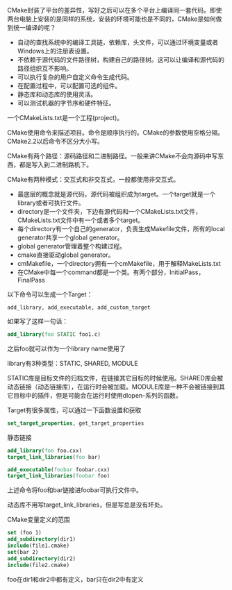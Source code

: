 CMake封装了平台的差异性，写好之后可以在多个平台上编译同一套代码。即使两台电脑上安装的是同样的系统，安装的环境可能也是不同的，CMake是如何做到统一编译的呢？

* 自动的查找系统中的编译工具链，依赖库，头文件，可以通过环境变量或者Windows上的注册表设置。
* 不依赖于源代码的文件路径树，构建自己的路径树。这可以让编译和源代码的路径组织互不影响。
* 可以执行复杂的用户自定义命令生成代码。
* 在配置过程中，可以配置可选的组件。
* 静态库和动态库的使用灵活。
* 可以测试机器的字节序和硬件特征。

一个CMakeLists.txt是一个工程(project)。

CMake使用命令来描述项目。命令是顺序执行的。CMake的参数使用空格分隔。CMake2.2以后命令不区分大小写。

CMake有两个路径：源码路径和二进制路径。一般来讲CMake不会向源码中写东西，都是写入到二进制路机下。

CMake有两种模式：交互式和非交互式，一般都使用非交互式。

* 最底层的概念就是源代码，源代码被组织成为target。一个target就是一个library或者可执行文件。
* directory是一个文件夹，下边有源代码和一个CMakeLists.txt文件，CMakeLists.txt文件中有一个或者多个target。
* 每个directory有一个自己的generator，负责生成Makefile文件，所有的local generator共享一个global generator。
* global generator管理着整个构建过程。
* cmake直接驱动global generator。
* cmMakefile，一个directory拥有一个cmMakefile，用于解释MakeLists.txt
* 在CMake中每一个command都是一个类。有两个部分，InitialPass，FinalPass



以下命令可以生成一个Target：

```
add_library, add_executable, add_custom_target
```

如果写了这样一句话：

```cmake
add_library(foo STATIC foo1.c)
```

之后foo就可以作为一个library name使用了

library有3种类型：STATIC, SHARED, MODULE

STATIC库是目标文件的归档文件，在链接其它目标的时候使用。SHARED库会被动态链接（动态链接库），在运行时会被加载。MODULE库是一种不会被链接到其它目标中的插件，但是可能会在运行时使用dlopen-系列的函数。



Target有很多属性，可以通过一下函数设置和获取

```cmake
set_target_properties, get_target_properties
```



静态链接

```cmake
add_library(foo foo.cxx)
target_link_libraries(foo bar)

add_executable(foobar foobar.cxx)
target_link_libraries(foobar foo)
```

上述命令将foo和bar链接进foobar可执行文件中。

动态库不用写target_link_libraries，但是写总是没有坏处。



CMake变量定义的范围

```cmake
set (foo 1)
add_subdirectory(dir1)
include(file1.cmake)
set(bar 2)
add_subdirectory(dir2)
include(file2.cmake)
```

foo在dir1和dir2中都有定义，bar只在dir2中有定义









